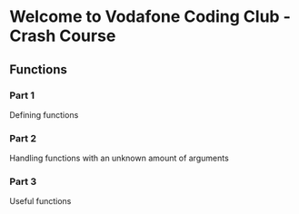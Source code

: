 # Welcome to Vodafone Coding Club - Crash Course
## Functions

### Part 1
Defining functions

### Part 2
Handling functions with an unknown amount of arguments

### Part 3
Useful functions